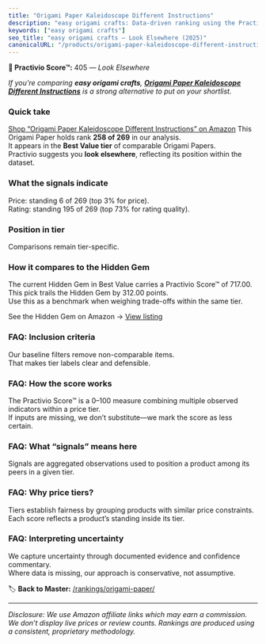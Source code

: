 ```yaml
---
title: "Origami Paper Kaleidoscope Different Instructions"
description: "easy origami crafts: Data-driven ranking using the Practivio Score™. Positioned by quality, value, demand, findability, momentum."
keywords: ["easy origami crafts"]
seo_title: "easy origami crafts — Look Elsewhere (2025)"
canonicalURL: "/products/origami-paper-kaleidoscope-different-instructions-0804856435/"
---
```


**🚫 Practivio Score™:** 405 — _Look Elsewhere_


*If you're comparing **easy origami crafts**, **[Origami Paper Kaleidoscope Different Instructions](https://www.amazon.com/dp/0804856435?tag=practivio-20)** is a strong alternative to put on your shortlist.*
### Quick take
[Shop “Origami Paper Kaleidoscope Different Instructions” on Amazon](https://www.amazon.com/dp/0804856435?tag=practivio-20)
This Origami Paper holds rank **258 of 269** in our analysis.  
It appears in the **Best Value tier** of comparable Origami Papers.  
Practivio suggests you **look elsewhere**, reflecting its position within the dataset.

### What the signals indicate
Price: standing 6 of 269 (top 3% for price).  
Rating: standing 195 of 269 (top 73% for rating quality).  

### Position in tier
Comparisons remain tier-specific.

### How it compares to the Hidden Gem
The current Hidden Gem in Best Value carries a Practivio Score™ of 717.00.  
This pick trails the Hidden Gem by 312.00 points.  
Use this as a benchmark when weighing trade-offs within the same tier.  

See the Hidden Gem on Amazon → [View listing](https://www.amazon.com/dp/B0BQTYYVZH?tag=practivio-20)

### FAQ: Inclusion criteria
Our baseline filters remove non-comparable items.  
That makes tier labels clear and defensible.

### FAQ: How the score works
The Practivio Score™ is a 0–100 measure combining multiple observed indicators within a price tier.  
If inputs are missing, we don’t substitute—we mark the score as less certain.

### FAQ: What “signals” means here
Signals are aggregated observations used to position a product among its peers in a given tier.

### FAQ: Why price tiers?
Tiers establish fairness by grouping products with similar price constraints.  
Each score reflects a product’s standing inside its tier.

### FAQ: Interpreting uncertainty
We capture uncertainty through documented evidence and confidence commentary.  
Where data is missing, our approach is conservative, not assumptive.


🏷️ **Back to Master:** [/rankings/origami-paper/](/rankings/origami-paper/)

---
_Disclosure: We use Amazon affiliate links which may earn a commission. We don’t display live prices or review counts. Rankings are produced using a consistent, proprietary methodology._
